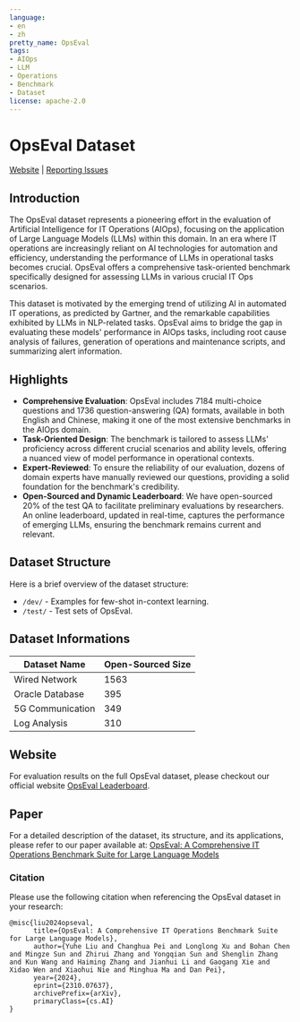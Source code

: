 ```yaml
---
language:
- en
- zh
pretty_name: OpsEval
tags:
- AIOps
- LLM
- Operations
- Benchmark
- Dataset
license: apache-2.0
---
```


# OpsEval Dataset

[Website](https://opseval.cstcloud.cn/content/home) | [Reporting Issues](https://github.com/NetManAIOps/OpsEval-Datasets/issues/new)

## Introduction

The OpsEval dataset represents a pioneering effort in the evaluation of Artificial Intelligence for IT Operations (AIOps), focusing on the application of Large Language Models (LLMs) within this domain. In an era where IT operations are increasingly reliant on AI technologies for automation and efficiency, understanding the performance of LLMs in operational tasks becomes crucial. OpsEval offers a comprehensive task-oriented benchmark specifically designed for assessing LLMs in various crucial IT Ops scenarios.

This dataset is motivated by the emerging trend of utilizing AI in automated IT operations, as predicted by Gartner, and the remarkable capabilities exhibited by LLMs in NLP-related tasks. OpsEval aims to bridge the gap in evaluating these models' performance in AIOps tasks, including root cause analysis of failures, generation of operations and maintenance scripts, and summarizing alert information.

## Highlights

- **Comprehensive Evaluation**: OpsEval includes 7184 multi-choice questions and 1736 question-answering (QA) formats, available in both English and Chinese, making it one of the most extensive benchmarks in the AIOps domain.
- **Task-Oriented Design**: The benchmark is tailored to assess LLMs' proficiency across different crucial scenarios and ability levels, offering a nuanced view of model performance in operational contexts.
- **Expert-Reviewed**: To ensure the reliability of our evaluation, dozens of domain experts have manually reviewed our questions, providing a solid foundation for the benchmark's credibility.
- **Open-Sourced and Dynamic Leaderboard**: We have open-sourced 20% of the test QA to facilitate preliminary evaluations by researchers. An online leaderboard, updated in real-time, captures the performance of emerging LLMs, ensuring the benchmark remains current and relevant.

## Dataset Structure

Here is a brief overview of the dataset structure:

- `/dev/` - Examples for few-shot in-context learning.
- `/test/` - Test sets of OpsEval.
<!-- - `/metadata/` - Contains metadata related to the dataset. -->

## Dataset Informations

| Dataset Name  | Open-Sourced Size |
| ------------- | ------------- | 
| Wired Network | 1563 |
| Oracle Database | 395 |
| 5G Communication | 349 |
| Log Analysis | 310 | 

<!-- ## Usage

To use the OpsEval dataset in your research or project, please follow these steps:

1. Clone this repository to your local machine or server.
2. [Insert specific steps if needed, like environment setup, dependencies installation].
3. Explore the dataset directories and refer to the `metadata` directory for understanding the dataset schema and organization.
4. [Optional: include example code or scripts for common operations on the dataset]. -->

<!-- ## License

[Specify the license under which the OpsEval dataset is distributed, e.g., MIT, GPL, Apache 2.0]

## Acknowledgments

We would like to thank [Acknowledgments to contributors, institutions, funding bodies, etc.]

For any questions or further information, please contact [Insert contact information]. -->

## Website

For evaluation results on the full OpsEval dataset, please checkout our official website [OpsEval Leaderboard](https://opseval.cstcloud.cn/content/home).

## Paper

For a detailed description of the dataset, its structure, and its applications, please refer to our paper available at: [OpsEval: A Comprehensive IT Operations Benchmark Suite for Large Language Models](https://arxiv.org/abs/2310.07637)

### Citation

Please use the following citation when referencing the OpsEval dataset in your research:

```
@misc{liu2024opseval,
      title={OpsEval: A Comprehensive IT Operations Benchmark Suite for Large Language Models}, 
      author={Yuhe Liu and Changhua Pei and Longlong Xu and Bohan Chen and Mingze Sun and Zhirui Zhang and Yongqian Sun and Shenglin Zhang and Kun Wang and Haiming Zhang and Jianhui Li and Gaogang Xie and Xidao Wen and Xiaohui Nie and Minghua Ma and Dan Pei},
      year={2024},
      eprint={2310.07637},
      archivePrefix={arXiv},
      primaryClass={cs.AI}
}
```

